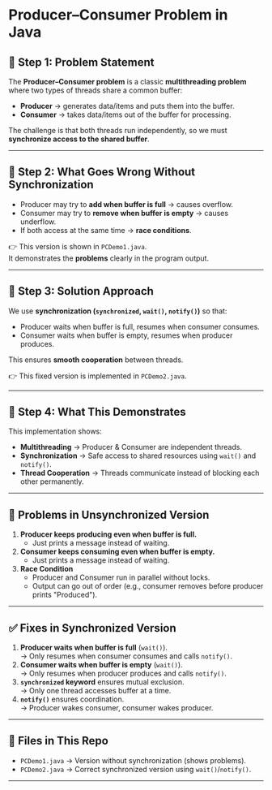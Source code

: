 # Producer–Consumer Problem in Java

## 🔹 Step 1: Problem Statement
The **Producer–Consumer problem** is a classic **multithreading problem** where two types of threads share a common buffer:

- **Producer** → generates data/items and puts them into the buffer.  
- **Consumer** → takes data/items out of the buffer for processing.  

The challenge is that both threads run independently, so we must **synchronize access to the shared buffer**.

---

## 🔹 Step 2: What Goes Wrong Without Synchronization
- Producer may try to **add when buffer is full** → causes overflow.  
- Consumer may try to **remove when buffer is empty** → causes underflow.  
- If both access at the same time → **race conditions**.  

👉 This version is shown in `PCDemo1.java`.  
It demonstrates the **problems** clearly in the program output.

---

## 🔹 Step 3: Solution Approach
We use **synchronization (`synchronized`, `wait()`, `notify()`)** so that:  
- Producer waits when buffer is full, resumes when consumer consumes.  
- Consumer waits when buffer is empty, resumes when producer produces.  

This ensures **smooth cooperation** between threads.

👉 This fixed version is implemented in `PCDemo2.java`.  

---

## 🔹 Step 4: What This Demonstrates
This implementation shows:  
- **Multithreading** → Producer & Consumer are independent threads.  
- **Synchronization** → Safe access to shared resources using `wait()` and `notify()`.  
- **Thread Cooperation** → Threads communicate instead of blocking each other permanently.  

---

## 🚩 Problems in Unsynchronized Version
1. **Producer keeps producing even when buffer is full.**  
   - Just prints a message instead of waiting.  
2. **Consumer keeps consuming even when buffer is empty.**  
   - Just prints a message instead of waiting.  
3. **Race Condition**  
   - Producer and Consumer run in parallel without locks.  
   - Output can go out of order (e.g., consumer removes before producer prints "Produced").  

---

## ✅ Fixes in Synchronized Version
1. **Producer waits when buffer is full** (`wait()`).  
   → Only resumes when consumer consumes and calls `notify()`.  
2. **Consumer waits when buffer is empty** (`wait()`).  
   → Only resumes when producer produces and calls `notify()`.  
3. **`synchronized` keyword** ensures mutual exclusion.  
   → Only one thread accesses buffer at a time.  
4. **`notify()`** ensures coordination.  
   → Producer wakes consumer, consumer wakes producer.  

---

## 📂 Files in This Repo
- `PCDemo1.java` → Version without synchronization (shows problems).  
- `PCDemo2.java` → Correct synchronized version using `wait()`/`notify()`.  

---

